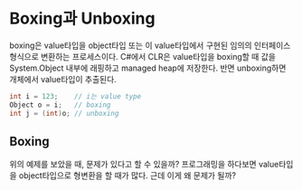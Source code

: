 # Boxing과 Unboxing

boxing은 value타입을 object타입 또는 이 value타입에서 구현된 임의의 인터페이스 형식으로 변환하는 프로세스이다. C#에서 CLR은 value타입을 boxing할 때 값을 System.Object 내부에 래핑하고 managed heap에 저장한다. 반면 unboxing하면 개체에서 value타입이 추출된다. 

```csharp
int i = 123;	// i는 value type
Object o = i;	// boxing
int j = (int)o;	// unboxing
```

## Boxing
위의 예제를 보았을 때, 문제가 있다고 할 수 있을까? 프로그래밍을 하다보면 value타입을 object타입으로 형변환을 할 때가 많다. 근데 이게 왜 문제가 될까?

